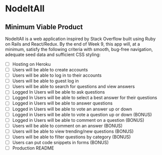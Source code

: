 # NodeItAll

## Minimum Viable Product

NodeItAll is a web application inspired by Stack Overflow built using Ruby on Rails and React/Redux. By the end of Week 9, this app will, at a minimum, satisfy the following criteria with smooth, bug-free navigation, adequate seed data and sufficient CSS styling:

<!-- - [x] -->
- [ ] Hosting on Heroku
- [ ] Users will be able to create accounts
- [ ] Users will be able to log in to their accounts
- [ ] Users will be able to guest log in
- [ ] Users will be able to search for questions and view answers
- [ ] Logged In Users will be able to ask questions
- [ ] Logged In Users will be able to select a best answer for their questions
- [ ] Logged in Users will be able to answer questions
- [ ] Logged in Users will be able to vote an answer up or down
- [ ] Logged in Users will be able to vote a question up or down (BONUS)
- [ ] Logged in Users will be able to comment on a question (BONUS)
- [ ] Users will be able to comment on an answer (BONUS)
- [ ] Users will be able to view trending/new questions (BONUS)
- [ ] Users will be able to filter questions by category (BONUS)
- [ ] Users can put code snippets in forms (BONUS)
- [ ] Production README
